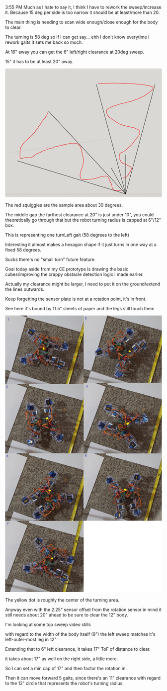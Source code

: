 3:55 PM
Much as I hate to say it, I think I have to rework the sweep/increase it. Because 15 deg per side is too narrow it should be at least/more than 20.

The main thing is needing to scan wide enough/close enough for the body to clear.

The turning is 58 deg so if I can get say... ehh I don't know everytime I rework gaits it sets me back so much.

At 16" away you can get the 6" left/right clearance at 20deg sweep.

15" it has to be at least 20" away.

<img src="../../media/05-08-2022--scan-areas.JPG" width="800"/>

The red squiggles are the sample area about 30 degrees.

The middle gap the farthest clearance at 20" is just under 10", you could theoretically go through that but the robot turning radius is capped at 6"/12" box.

This is representing one turnLeft gait (58 degrees to the left)

Interesting it almost makes a hexagon shape if it just turns in one way at a fixed 58 degrees.

Sucks there's no "small turn" future feature.

Goal today aside from my CE prototype is drawing the basic cubes/improving the crappy obstacle detection logic I made earlier.

Actually my clearance might be larger, I need to put it on the ground/extend the lines outwards.

Keep forgetting the sensor plate is not at a rotation point, it's in front.

See here it's bound by 11.5" sheets of paper and the legs still touch them

<img src="../../media/05-08-2022--not-a-clean-turn.png"/>

The yellow dot is roughly the center of the turning area.

Anyway even with the 2.25" sensor offset from the rotation sensor in mind it still needs about 20" ahead to be sure to clear the 12" body.

I'm looking at some top sweep video stills

with regard to the width of the body itself (9") the left sweep matches it's left-outer-most leg in 12"

Extending that to 6" left clearance, it takes 17" ToF of distance to clear.

it takes about 17" as well on the right side, a little more.

So I can set a min cap of 17" and then factor the rotation in.

Then it can move forward 5 gaits, since there's an 11" clearance with regard to the 12" circle that represents the robot's turning radius.

